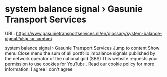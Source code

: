 # system balance signal › Gasunie Transport Services

URL: https://www.gasunietransportservices.nl/en/glossary/system-balance-signal#skip-to-content

system balance signal › Gasunie Transport Services
Jump to content
Show menu
Close menu
the sum of all
portfolio
imbalance signals published by the
network operator
of the
national grid
(SBS)
This website requests your permission to use cookies for
YouTube
. Read our
cookie policy
for more information.
I agree
I don't agree